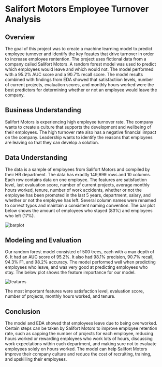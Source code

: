 # Salifort Motors Employee Turnover Analysis

## Overview
The goal of this project was to create a machine learning model to predict employee turnover and identify the key feautes that drive turnover in order to increase employee rentention. The project uses fictional data from a company called Salifort Motors. A random forest model was used to predict which employees would leave and which would not. The model performed with a 95.2% AUC score and a 90.7% recall score. The model results combined with findings from EDA showed that satisfactiion levels, number of current projects, evaluation scores, and monthly hours worked were the best predictors for determining whether or not an employee would leave the company.

## Business Understanding
Salifort Motors is experiencing high employee turnover rate. The company wants to create a culture that supports the development and wellbeing of their employees. The high turnover rate also has a negative financial impact on the company. Leadership wants to identify the reasons that employees are leaving so that they can develop a solution.

## Data Understanding
The data is a sample of employees from Salifort Motors and compiled by their HR department. The data has exactly 149,999 rows and 10 columns. Each row contains data on one employee. The features are satisfaction level, last evaluation score, number of current projects, average monthly hours worked, tenure, number of work accidents, whether or not the employee has been promoted in the last 5 years, department, salary, and whether or not the employee has left. Several column names were renamed to correct typos and maintain a consistent naming convention. The bar plot below shows the amount of employees who stayed (83%) and employees who left (17%).

![barplot](https://github.com/J-David-Baxter/Employee-Turnover-Analysis/assets/57837488/c08dcb3d-a3f2-41c4-a1db-6f215a71c8ad)

## Modeling and Evaluation
Our random forest model consisted of 500 trees, each with a max depth of 6. It had an AUC score of 95.2%. It also had 98.1% precision, 90.7% recall, 94.3% F1, and 98.2% accuracy. The model performed well when predicting employees who leave, and was very good at predicting employees who stay. The below plot shows the feature importance for our model.

![features](https://github.com/J-David-Baxter/Employee-Turnover-Analysis/assets/57837488/a791a36a-b1d7-4961-a4e6-9851f77978ee)

The most important features were satisfaction level, evaluation score, number of projects, monthly hours worked, and tenure. 

## Conclusion
The model and EDA showed that employees leave due to being overworked. Certain steps can be taken by Salifort Motors to improve employee retention rate, such as capping the number of projects for each employee, reducing hours worked or rewarding employees who work lots of hours, discussing work expectations within each department, and making sure not to evaluate employees solely on hours worked. The model can help Salifort Motors improve their company culture and reduce the cost of recruiting, training, and upskilling their employees.
